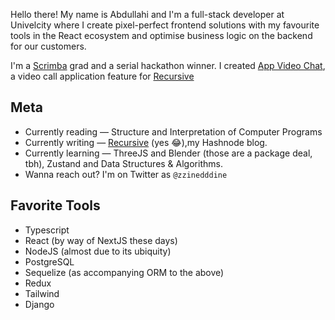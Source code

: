 Hello there! My name is Abdullahi and I'm a full-stack developer at Univelcity where I create pixel-perfect frontend solutions with my favourite tools in the React ecosystem and optimise business logic on the backend for our customers. 

I'm a [Scrimba](https://scrimba.com/) grad and a serial hackathon winner. I created [App Video Chat](https://collaboration-video-app.netlify.app), a video call application feature for [Recursive](https://www.canva.com/design/DAFPMoHye9w/jM91bHXy9ObSrr84Wf73Ow/view?utm_content=DAFPMoHye9w&utm_campaign=designshare&utm_medium=link&utm_source=homepage_design_menu#5)
## Meta
* Currently reading — Structure and Interpretation of Computer Programs
* Currently writing — [Recursive](https://abdullahifahm.hashnode.dev) (yes :joy:),my Hashnode blog. 
* Currently learning — ThreeJS and Blender (those are a package deal, tbh), Zustand and Data Structures & Algorithms.
* Wanna reach out? I'm on Twitter as `@zzinedddine`

## Favorite Tools
* Typescript
* React (by way of NextJS these days)
* NodeJS (almost due to its ubiquity)
* PostgreSQL
* Sequelize (as accompanying ORM to the above)
* Redux
* Tailwind
* Django
